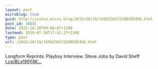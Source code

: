 ```yaml
---
layout: post
microblog: true
guid: http://joshua.micro.blog/2015/10/19/t656230372200595456.html
post_id: 36841
date: 2015-10-20T09:08:07+1100
lastmod: 2019-07-30T17:41:27+1100
type: post
url: /2015/10/19/t656230372200595456.html
---
```

Longform Reprints: Playboy Interview: Steve Jobs by David Sheff [t.co/BLxf90Y4K...](https://t.co/BLxf90Y4Kb)
